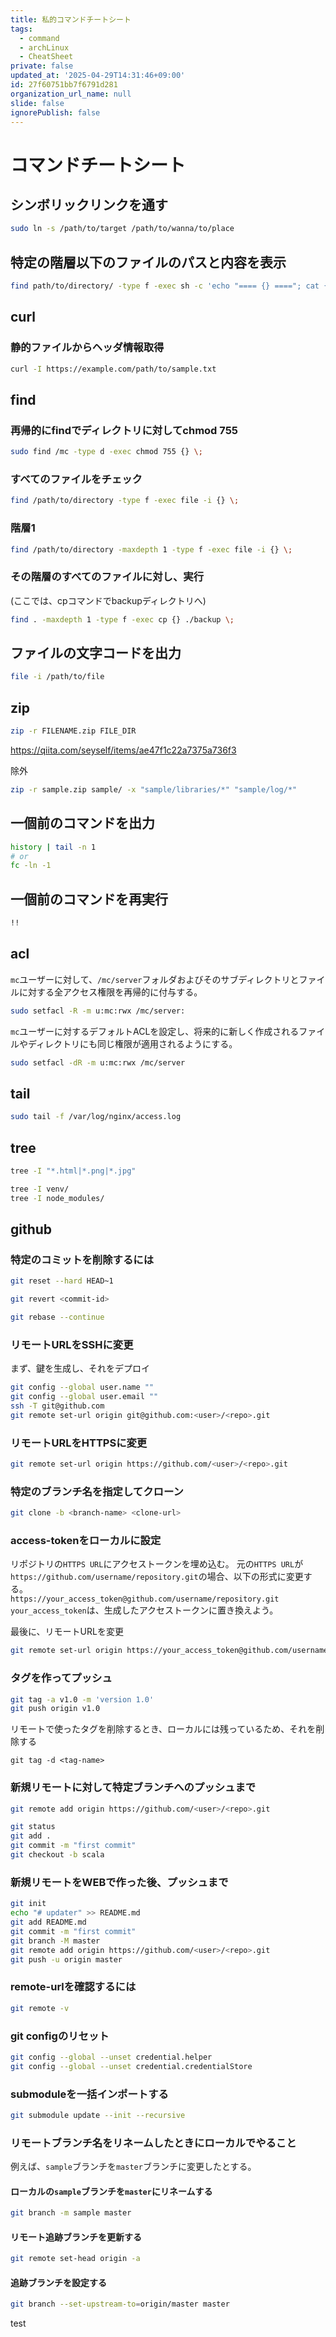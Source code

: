 ```yaml
---
title: 私的コマンドチートシート
tags:
  - command
  - archLinux
  - CheatSheet
private: false
updated_at: '2025-04-29T14:31:46+09:00'
id: 27f60751bb7f6791d281
organization_url_name: null
slide: false
ignorePublish: false
---
```


<!--
Copyright (c) 2025 verazza
This file is distributed under the terms of the Creative Commons Attribution-NonCommercial-ShareAlike 4.0 International License.
See the LICENSE file in the source directory for details.
(https://creativecommons.org/licenses/by-nc-sa/4.0/)
-->

# コマンドチートシート

## シンボリックリンクを通す
```bash
sudo ln -s /path/to/target /path/to/wanna/to/place
```

## 特定の階層以下のファイルのパスと内容を表示
```bash
find path/to/directory/ -type f -exec sh -c 'echo "==== {} ===="; cat {}' \;
```

## curl
### 静的ファイルからヘッダ情報取得
```bash
curl -I https://example.com/path/to/sample.txt
```

## find
### 再帰的にfindでディレクトリに対してchmod 755
```bash
sudo find /mc -type d -exec chmod 755 {} \;
```
### すべてのファイルをチェック
```bash
find /path/to/directory -type f -exec file -i {} \;
```
### 階層1
```bash
find /path/to/directory -maxdepth 1 -type f -exec file -i {} \;
```
### その階層のすべてのファイルに対し、実行
(ここでは、cpコマンドでbackupディレクトリへ)
```bash
find . -maxdepth 1 -type f -exec cp {} ./backup \;
```

## ファイルの文字コードを出力
```bash
file -i /path/to/file
```

## zip
```bash
zip -r FILENAME.zip FILE_DIR
```
https://qiita.com/seyself/items/ae47f1c22a7375a736f3

除外
```bash
zip -r sample.zip sample/ -x "sample/libraries/*" "sample/log/*"
```

## 一個前のコマンドを出力
```bash
history | tail -n 1
# or
fc -ln -1
```

## 一個前のコマンドを再実行
```bash
!!
```

## acl
`mc`ユーザーに対して、`/mc/server`フォルダおよびそのサブディレクトリとファイルに対する全アクセス権限を再帰的に付与する。
```bash
sudo setfacl -R -m u:mc:rwx /mc/server:
```
`mc`ユーザーに対するデフォルトACLを設定し、将来的に新しく作成されるファイルやディレクトリにも同じ権限が適用されるようにする。
```bash
sudo setfacl -dR -m u:mc:rwx /mc/server
```

## tail
```bash
sudo tail -f /var/log/nginx/access.log
```

## tree
```bash
tree -I "*.html|*.png|*.jpg"

tree -I venv/
tree -I node_modules/
```

## github
### 特定のコミットを削除するには
```bash
git reset --hard HEAD~1
```
```bash
git revert <commit-id>
```
```bash
git rebase --continue
```
### リモートURLをSSHに変更
まず、鍵を生成し、それをデプロイ
```bash
git config --global user.name ""
git config --global user.email ""
ssh -T git@github.com
git remote set-url origin git@github.com:<user>/<repo>.git
```

### リモートURLをHTTPSに変更
```bash
git remote set-url origin https://github.com/<user>/<repo>.git
```
### 特定のブランチ名を指定してクローン
```bash
git clone -b <branch-name> <clone-url>
```
### access-tokenをローカルに設定
リポジトリの`HTTPS URL`にアクセストークンを埋め込む。
元の`HTTPS URL`が`https://github.com/username/repository.git`の場合、以下の形式に変更する。  
`https://your_access_token@github.com/username/repository.git`  
`your_access_token`は、生成したアクセストークンに置き換えよう。

最後に、リモートURLを変更
```bash
git remote set-url origin https://your_access_token@github.com/username/repository.git
```

### タグを作ってプッシュ
```bash
git tag -a v1.0 -m 'version 1.0'
git push origin v1.0
```
リモートで使ったタグを削除するとき、ローカルには残っているため、それを削除する
```
git tag -d <tag-name>
```

### 新規リモートに対して特定ブランチへのプッシュまで
```bash
git remote add origin https://github.com/<user>/<repo>.git

git status
git add .
git commit -m "first commit"
git checkout -b scala
```

### 新規リモートをWEBで作った後、プッシュまで
```bash
git init
echo "# updater" >> README.md
git add README.md
git commit -m "first commit"
git branch -M master
git remote add origin https://github.com/<user>/<repo>.git
git push -u origin master
```
### remote-urlを確認するには
```bash
git remote -v
```
### git configのリセット
```bash
git config --global --unset credential.helper
git config --global --unset credential.credentialStore
```
### submoduleを一括インポートする
```bash
git submodule update --init --recursive
```
### リモートブランチ名をリネームしたときにローカルでやること
例えば、`sample`ブランチを`master`ブランチに変更したとする。
#### ローカルの`sample`ブランチを`master`にリネームする
```bash
git branch -m sample master
```
#### リモート追跡ブランチを更新する
```bash
git remote set-head origin -a
```
#### 追跡ブランチを設定する
```bash
git branch --set-upstream-to=origin/master master
```
test
